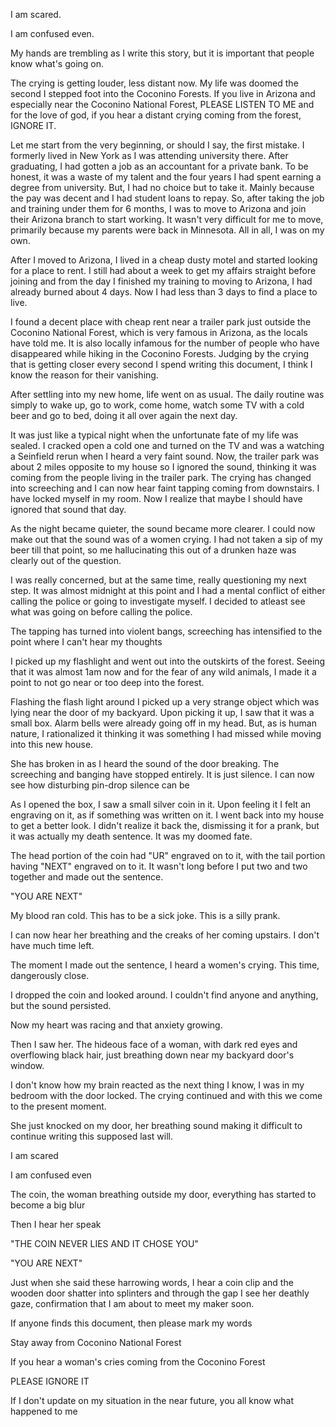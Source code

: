 I am scared.

I am confused even.

My hands are trembling as I write this story, but it is important that people know what's going on. 

The crying is getting louder, less distant now. My life was doomed the second I stepped foot into the Coconino Forests. If you live in Arizona and especially near the Coconino National Forest, PLEASE LISTEN TO ME and for the love of god, if you hear a distant crying coming from the forest, IGNORE IT.

Let me start from the very beginning, or should I say, the first mistake. I formerly lived in New York as I was attending university there. After graduating, I had gotten a job as an accountant for a private bank. To be honest, it was a waste of my talent and the four years I had spent earning a degree from university. But, I had no choice but to take it. Mainly because the pay was decent and I had student loans to repay. So, after taking the job and training under them for 6 months, I was to move to Arizona and join their Arizona branch to start working. It wasn't very difficult for me to move, primarily because my parents were back in Minnesota. All in all, I was on my own.

After I moved to Arizona, I lived in a cheap dusty motel and started looking for a place to rent. I still had about a week to get my affairs straight before joining and from the day I finished my training to moving to Arizona, I had already burned about 4 days. Now I had less than 3 days to find a place to live. 

I found a decent place with cheap rent near a trailer park just outside the Coconino National Forest, which is very famous in Arizona, as the locals have told me. It is also locally infamous for the number of people who have disappeared while hiking in the Coconino Forests. Judging by the crying that is getting closer every second I spend writing this document, I think I know the reason for their vanishing.

After settling into my new home, life went on as usual. The daily routine was simply to wake up, go to work, come home, watch some TV with a cold beer and go to bed, doing it all over again the next day.

It was just like a typical night when the unfortunate fate of my life was sealed. I cracked open a cold one and turned on the TV and was a watching a Seinfield rerun when I heard a very faint sound. Now, the trailer park was about 2 miles opposite to my house so I ignored the sound, thinking it was coming from the people living in the trailer park. The crying has changed into screeching and I can now hear faint tapping coming from downstairs. I have locked myself in my room. Now I realize that maybe I should have ignored that sound that day.

As the night became quieter, the sound became more clearer. I could now make out that the sound was of a women crying. I had not taken a sip of my beer till that point, so me hallucinating this out of a drunken haze was clearly out of the question.

I was really concerned, but at the same time, really questioning my next step. It was almost midnight at this point and I had a mental conflict of either calling the police or going to investigate myself. I decided to atleast see what was going on before calling the police.

The tapping has turned into violent bangs, screeching has intensified to the point where I can't hear my thoughts

I picked up my flashlight and went out into the outskirts of the forest. Seeing that it was almost 1am now and for the fear of any wild animals, I made it a point to not go near or too deep into the forest.

Flashing the flash light around I picked up a very strange object which was lying near the door of my backyard. Upon picking it up, I saw that it was a small box. Alarm bells were already going off in my head. But, as is human nature, I rationalized it thinking it was something I had missed while moving into this new house.

She has broken in as I heard the sound of the door breaking. The screeching and banging have stopped entirely. It is just silence. I can now see how disturbing pin-drop silence can be

As I opened the box, I saw a small silver coin in it. Upon feeling it I felt an engraving on it, as if something was written on it. I went back into my house to get a better look. I didn't realize it back the, dismissing it for a prank, but it was actually my death sentence. It was my doomed fate.

The head portion of the coin had "UR" engraved on to it, with the tail portion having "NEXT" engraved on to it. It wasn't long before I put two and two together and made out the sentence.

"YOU ARE NEXT"

My blood ran cold. This has to be a sick joke. This is a silly prank.

I can now hear her breathing and the creaks of her coming upstairs. I don't have much time left.

The moment I made out the sentence, I heard a women's crying. This time, dangerously close.

I dropped the coin and looked around. I couldn't find anyone and anything, but the sound persisted. 

Now my heart was racing and that anxiety growing.

Then I saw her. The hideous face of a woman, with dark red eyes and overflowing black hair, just breathing down near my backyard door's window. 

I don't know how my brain reacted as the next thing I know, I was in my bedroom with the door locked. The crying continued and with this we come to the present moment.

She just knocked on my door, her breathing sound making it difficult to continue writing this supposed last will.

I am scared

I am confused even

The coin, the woman breathing outside my door, everything has started to become a big blur

Then I hear her speak

"THE COIN NEVER LIES AND IT CHOSE YOU"

"YOU ARE NEXT"

Just when she said these harrowing words, I hear a coin clip and the wooden door shatter into splinters and through the gap I see her deathly gaze, confirmation that I am about to meet my maker soon.

If anyone finds this document, then please mark my words

Stay away from Coconino National Forest

If you hear a woman's cries coming from the Coconino Forest

PLEASE IGNORE IT

If I don't update on my situation in the near future, you all know what happened to me